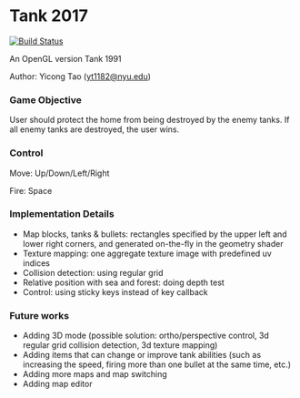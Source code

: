 # Tank 2017

[![Build Status](https://travis-ci.com/NYUCG2017/assignment-4-majia67.svg?token=fnyrhqk4XSU6oLqKs1pL&branch=master)](https://travis-ci.com/NYUCG2017/assignment-4-majia67)

An OpenGL version Tank 1991

Author: Yicong Tao (yt1182@nyu.edu)

### Game Objective
User should protect the home from being destroyed by the enemy tanks. If all enemy tanks are destroyed, the user wins.

### Control
Move: Up/Down/Left/Right

Fire: Space

### Implementation Details
+ Map blocks, tanks & bullets: rectangles specified by the upper left and lower right 
 corners, and generated on-the-fly in the geometry shader
+ Texture mapping: one aggregate texture image with predefined uv indices
+ Collision detection: using regular grid
+ Relative position with sea and forest: doing depth test
+ Control: using sticky keys instead of key callback

### Future works
+ Adding 3D mode (possible solution: ortho/perspective control, 3d regular grid collision detection, 3d texture mapping)
+ Adding items that can change or improve tank abilities (such as increasing the speed, firing more than one bullet at the same time, etc.)
+ Adding more maps and map switching
+ Adding map editor
